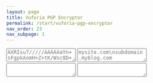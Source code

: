 ```yaml
---
layout: page
title: Vuforia PGP Encryptor
permalink: /start/vuforia-pgp-encryptor
nav_order: 23
nav_subpage: 1
---
```


<script src="https://cdnjs.cloudflare.com/ajax/libs/openpgp/2.3.2/openpgp.min.js">
</script>

<style>
textarea {
  width: 100%
  min-height: 200px;
}
</style>

<textarea id="key" placeholder="AXRIsu7/////AAAAAaYn+sFgpkAomH+Z+tK/Wsc8D+x60P90Nz8Oh0J8onzjVUIP5RbYjdDfyatmpnNgib3xGo1v8iWhkU1swiCaOM9V2jmpC4RZommwQzlgFbBRfZjV8DY3ggx9qAq8mijhN7nMzFDMgUhOlRWeN04VOcJGVUxnKn+R+oot1XTF5OlJZk3oXK2UfGkZo5DzSYafIVA0QS3Qgcx6j2qYAa/SZcPqiReiDM9FpaiObwxV3/xYJhXPUGVxI4wMcDI0XBWtiPR2yO9jAnv+x8+p88xqlMH8GHDSUecG97NbcTlPB0RayGGg1F6Y7v0/nQyk1OIp7J8VQ2YrTK25kKHST0Ny2s3M234SgvNCvnUHfAKFQ5KV">
</textarea>

<textarea id="domains" placeholder="mysite.com\nsubdomain.myblog.com">
</textarea>

<textarea id="json">
</textarea>

<textarea id="encrypted">
</textarea>



